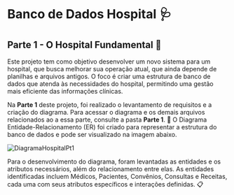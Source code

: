 # Banco de Dados Hospital 🩺

## Parte 1 - O Hospital Fundamental 💊

Este projeto tem como objetivo desenvolver um novo sistema para um hospital, que busca melhorar sua operação atual, que ainda depende de planilhas e arquivos antigos. O foco é criar uma estrutura de banco de dados que atenda às necessidades do hospital, permitindo uma gestão mais eficiente das informações clínicas. 

Na **Parte 1** deste projeto, foi realizado o levantamento de requisitos e a criação do diagrama. Para acessar o diagrama e os demais arquivos relacionados ao a essa parte, consulte a pasta **Parte 1**. 📁 O Diagrama Entidade-Relacionamento (ER) foi criado para representar a estrutura do banco de dados e pode ser visualizado na imagem abaixo.

![DiagramaHospitalPt1](https://github.com/user-attachments/assets/a10c859e-20e3-445c-b8db-eed2f21e964a)

Para o desenvolvimento do diagrama, foram levantadas as entidades e os atributos necessários, além do relacionamento entre elas. As entidades identificadas incluem Médicos, Pacientes, Convênios, Consultas e Receitas, cada uma com seus atributos específicos e interações definidas. 📋
